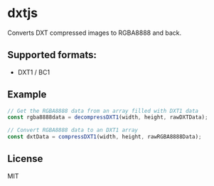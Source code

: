 # dxtjs
Converts DXT compressed images to RGBA8888 and back.

## Supported formats:
- DXT1 / BC1

## Example
```js
// Get the RGBA8888 data from an array filled with DXT1 data
const rgba8888data = decompressDXT1(width, height, rawDXTData);

// Convert RGBA8888 data to an DXT1 array
const dxtData = compressDXT1(width, height, rawRGBA8888Data);
```

## License
MIT